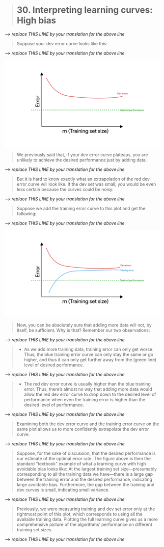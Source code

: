 > # 30. Interpreting learning curves: High bias

--> _replace THIS LINE by your translation for the above line_

> Suppose your dev error curve looks like this:

--> _replace THIS LINE by your translation for the above line_

![img](../imgs/C30_01.png)

> We previously said that, if your dev error curve plateaus, you are unlikely to achieve the desired performance just by adding data.

--> _replace THIS LINE by your translation for the above line_

> But it is hard to know exactly what an extrapolation of the red dev error curve will look like. If the dev set was small, you would be even less certain because the curves could be noisy.

--> _replace THIS LINE by your translation for the above line_

> Suppose we add the training error curve to this plot and get the following:

--> _replace THIS LINE by your translation for the above line_

![img](../imgs/C30_02.png)

> Now, you can be absolutely sure that adding more data will not, by itself, be sufficient. Why is that? Remember our two observations:

--> _replace THIS LINE by your translation for the above line_

> * As we add more training data, training error can only get worse. Thus, the blue training error curve can only stay the same or go higher, and thus it can only get further away from the (green line) level of desired performance.

--> _replace THIS LINE by your translation for the above line_


> * The red dev error curve is usually higher than the blue training error. Thus, there’s almost no way that adding more data would allow the red dev error curve to drop down to the desired level of performance when even the training error is higher than the desired level of performance.

--> _replace THIS LINE by your translation for the above line_


> Examining both the dev error curve and the training error curve on the same plot allows us to more confidently extrapolate the dev error curve.

--> _replace THIS LINE by your translation for the above line_


> Suppose, for the sake of discussion, that the desired performance is our estimate of the optimal error rate. The figure above is then the standard “textbook” example of what a learning curve with high avoidable bias looks like: At the largest training set size—presumably corresponding to all the training data we have—there is a large gap between the training error and the desired performance, indicating large avoidable bias. Furthermore, the gap between the training and dev curves is small, indicating small variance.

--> _replace THIS LINE by your translation for the above line_


> Previously, we were measuring training and dev set error only at the rightmost point of this plot, which corresponds to using all the available training data. Plotting the full learning curve gives us a more comprehensive picture of the algorithms’ performance on different training set sizes.

--> _replace THIS LINE by your translation for the above line_
